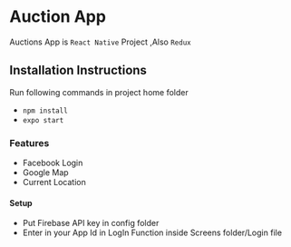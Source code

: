 # Auction App

Auctions App is `React Native` Project ,Also `Redux`

## Installation Instructions

Run following commands in project home folder

* `npm install`
* `expo start`

### Features
* Facebook Login 
* Google Map
* Current Location

#### Setup

* Put Firebase API key in config folder
* Enter in your App Id in LogIn Function inside Screens folder/Login file
